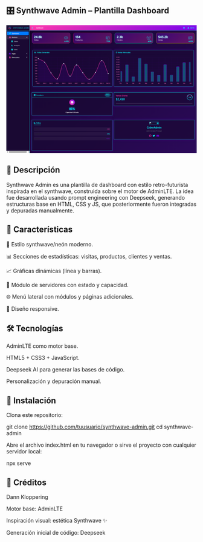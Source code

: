 ## 🎛 Synthwave Admin – Plantilla Dashboard

![Synthwave Admin - Plantilla Dashboard adminLTE](banner.png)

## 📌 Descripción

Synthwave Admin es una plantilla de dashboard con estilo retro-futurista inspirada en el synthwave, construida sobre el motor de AdminLTE.
La idea fue desarrollada usando prompt engineering con Deepseek, generando estructuras base en HTML, CSS y JS, que posteriormente fueron integradas y depuradas manualmente.

## 🚀 Características

🎨 Estilo synthwave/neón moderno.

📊 Secciones de estadísticas: visitas, productos, clientes y ventas.

📈 Gráficas dinámicas (línea y barras).

💾 Módulo de servidores con estado y capacidad.

🌐 Menú lateral con módulos y páginas adicionales.

📱 Diseño responsive.

## 🛠 Tecnologías

AdminLTE
 como motor base.

HTML5 + CSS3 + JavaScript.

Deepseek AI para generar las bases de código.

Personalización y depuración manual.

## 📂 Instalación

Clona este repositorio:

git clone https://github.com/tuusuario/synthwave-admin.git
cd synthwave-admin


Abre el archivo index.html en tu navegador o sirve el proyecto con cualquier servidor local:

npx serve

## 📜 Créditos

Dann Kloppering

Motor base: AdminLTE

Inspiración visual: estética Synthwave ✨

Generación inicial de código: Deepseek